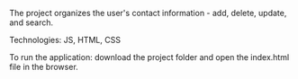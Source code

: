 The project organizes the user's contact information - add, delete, update, and search.

Technologies: JS, HTML, CSS

To run the application: download the project folder and open the index.html file in the browser.
